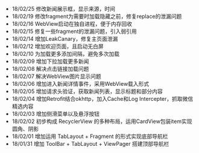 * 18/02/25 修改新闻展示框，显示来源，时间
* 18/02/19 修改fragment为需要时加载隐藏之前，修复replace的泄漏问题
* 18/02/16 WebView启动在独自进程，便于内存回收
* 18/02/15 修复一些fragment的泄漏问题，引入弱引用
* 18/02/14 增加LeakCanary，修复主页面泄漏
* 18/02/12 增加欢迎页面，且启动无白屏
* 18/02/10 为加载更多添加间隔，避免多次加载
* 18/02/09 增加下拉加载更多新闻
* 18/02/08 解决点击链接加载问题
* 18/02/07 解决WebView图片显示问题
* 18/02/06 增加进入新闻详情事件，采用WebView载入形式
* 18/02/05 增加请求头验证，获取新闻列表，显示标题和部分内容
* 18/02/04 增加Retrofit结合okhttp，加入Cache和Log Intercepter，抓取微信精选内容
* 18/02/03 增加侧滑菜单以及悬浮按钮
* 18/02/02 初步构成 RecyclerView 的多种布局，运用CardView包装item实现圆角、阴影
* 18/02/01 增加运用 TabLayout + Fragment 的形式实现底部导航栏
* 18/01/31 增加 ToolBar + TabLayout + ViewPager 搭建顶部导航栏

